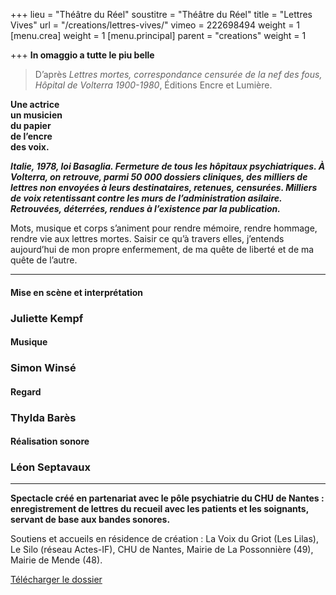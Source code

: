 +++
lieu = "Théâtre du Réel"
soustitre = "Théâtre du Réel"
title = "Lettres Vives"
url = "/creations/lettres-vives/"
vimeo = 222698494
weight = 1
[menu.crea]
weight = 1
[menu.principal]
parent = "creations"
weight = 1

+++
<b>**In omaggio a tutte le piu belle**</b>

<blockquote>
<p>D’après <em>Lettres mortes, correspondance censurée de la nef des fous, Hôpital de Volterra 1900-1980</em>, Éditions Encre et Lumière.</p>
</blockquote>

**Une actrice    
un musicien    
du papier  
de l’encre    
des voix.**

<b>*Italie, 1978, loi Basaglia. Fermeture de tous les hôpitaux psychiatriques. À Volterra, on retrouve, parmi 50 000 dossiers cliniques, des milliers de lettres non envoyées à leurs destinataires, retenues, censurées. Milliers de voix retentissant contre les murs de l’administration asilaire. Retrouvées, déterrées, rendues à l’existence par la publication.*</b>

Mots, musique et corps s’animent pour rendre mémoire, rendre hommage, rendre vie aux lettres mortes. Saisir ce qu’à travers elles, j’entends aujourd’hui de mon propre enfermement, de ma quête de liberté et de ma quête de l’autre.

<hr>

#### Mise en scène et interprétation

### Juliette Kempf

#### Musique

### Simon Winsé

#### Regard

### Thylda Barès

#### Réalisation sonore

### Léon Septavaux

<hr>
 

**Spectacle créé en partenariat avec le pôle psychiatrie du CHU de Nantes : enregistrement de lettres du recueil avec les patients et les soignants, servant de base aux bandes sonores.**

Soutiens et accueils en résidence de création : La Voix du Griot (Les Lilas), Le Silo (réseau Actes-IF), CHU de Nantes, Mairie de La Possonnière (49), Mairie de Mende (48).

[Télécharger le dossier](static/dl/blabla.pdf)